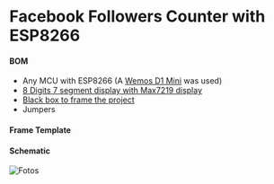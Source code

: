 # Facebook Followers Counter with ESP8266

#### BOM

* Any MCU with ESP8266 (A [Wemos D1 Mini](https://medium.com/r/?url=http%3A%2F%2Fproduto.mercadolivre.com.br%2FMLB-839084277-wemos-d1-mini-esp8266-4mbytes-nodemcu-arduino-compativel-_JM) was used)
* [8 Digits 7 segment display with Max7219 display](https://medium.com/r/?url=http%3A%2F%2Fproduto.mercadolivre.com.br%2FMLB-730339674-display-8-digitos-max7219-led-7-segmentos-arduino-pic-_JM)
* [Black box to frame the project](https://medium.com/r/?url=http%3A%2F%2Fproduto.mercadolivre.com.br%2FMLB-758897644-moldura-15-x-25-cm-perfil-28-ou-2-cm-com-fundo-e-vidro-_JM)
* Jumpers

#### Frame Template

#### Schematic

![Fotos](https://github.com/alvarowolfx/facebook-followers-counter-esp8266/blob/master/schematic/ESP8266_Facebook_Counter.png)
